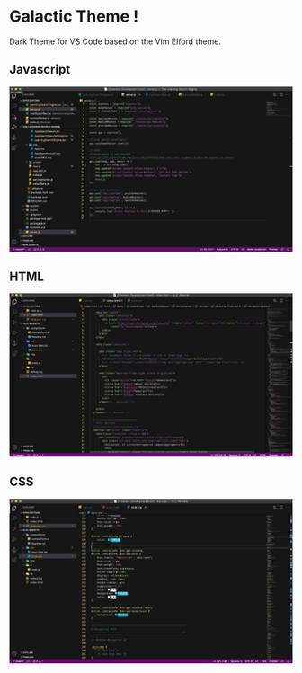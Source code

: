 # Galactic Theme !

Dark Theme for VS Code based on the Vim Elford theme.

## Javascript
<img src = "https://github.com/adamjeanlaurent/Galactic-VSCode-Theme/raw/master/pictures/JS.png"/>

## HTML
<img src = "https://github.com/adamjeanlaurent/Galactic-VSCode-Theme/raw/master/pictures/HTML.png"/>

## CSS
<img src = "https://github.com/adamjeanlaurent/Galactic-VSCode-Theme/raw/master/pictures/CSS.png"/>
